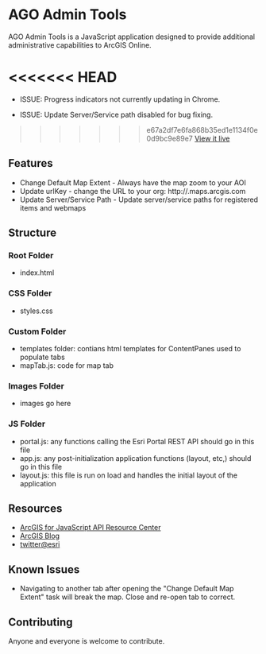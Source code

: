 # AGO Admin Tools

AGO Admin Tools is a JavaScript application designed to provide additional administrative capabilities to ArcGIS Online.

<<<<<<< HEAD
=======
* ISSUE: Progress indicators not currently updating in Chrome.

* ISSUE: Update Server/Service path disabled for bug fixing.

>>>>>>> e67a2df7e6fa868b35ed1e1134f0e0d9bc9e89e7
[View it live](http://pholleran.github.com/agoAdminTools/index.html)

## Features

* Change Default Map Extent - Always have the map zoom to your AOI
* Update urlKey - change the URL to your org: http://<urlKey>.maps.arcgis.com
* Update Server/Service Path - Update server/service paths for registered items and webmaps

## Structure

### Root Folder
* index.html

### CSS Folder
* styles.css

### Custom Folder
* templates folder: contians html templates for ContentPanes used to populate tabs
* mapTab.js: code for map tab

### Images Folder
* images go here

### JS Folder
* portal.js: any functions calling the Esri Portal REST API should go in this file
* app.js: any post-initialization application functions (layout, etc,) should go in this file
* layout.js: this file is run on load and handles the initial layout of the application

## Resources

* [ArcGIS for JavaScript API Resource Center](http://help.arcgis.com/en/webapi/javascript/arcgis/index.html)
* [ArcGIS Blog](http://blogs.esri.com/esri/arcgis/)
* [twitter@esri](http://twitter.com/esri)

## Known Issues

* Navigating to another tab after opening the "Change Default Map Extent" task will break the map.  Close and re-open tab to correct.

## Contributing

Anyone and everyone is welcome to contribute.
